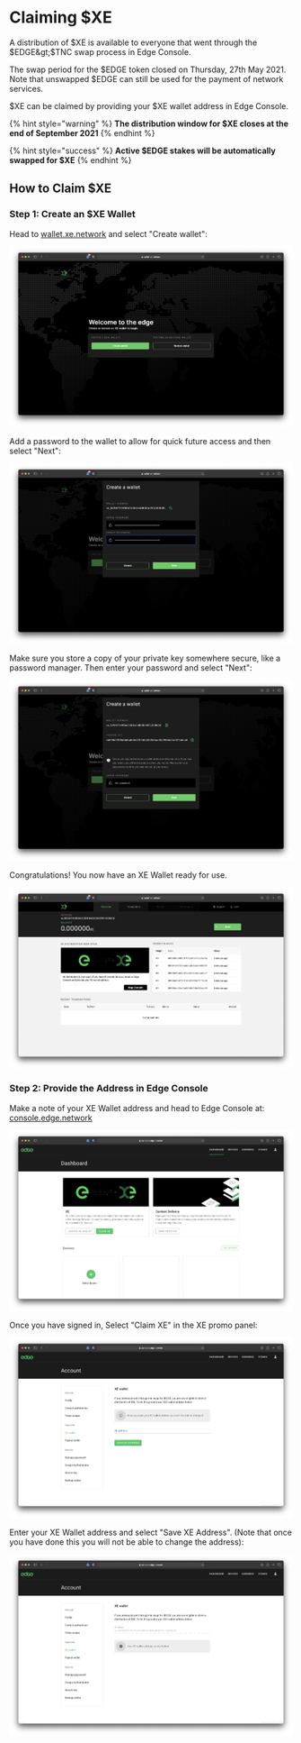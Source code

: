 # Claiming $XE

A distribution of $XE is available to everyone that went through the $EDGE&gt;$TNC swap process in Edge Console.

The swap period for the $EDGE token closed on Thursday, 27th May 2021. Note that unswapped $EDGE can still be used for the payment of network services.

$XE can be claimed by providing your $XE wallet address in Edge Console.

{% hint style="warning" %}
**The distribution window for $XE closes at the end of September 2021**
{% endhint %}

{% hint style="success" %}
**Active $EDGE stakes will be automatically swapped for $XE**
{% endhint %}

## How to Claim $XE

### Step 1: Create an $XE Wallet

Head to [wallet.xe.network](https://wallet.xe.network) and select "Create wallet":

![](../.gitbook/assets/screenshot-2021-06-04-at-17.07.20.png)

Add a password to the wallet to allow for quick future access and then select "Next":

![](../.gitbook/assets/screenshot-2021-06-04-at-17.09.06.png)

Make sure you store a copy of your private key somewhere secure, like a password manager. Then enter your password and select "Next":

![](../.gitbook/assets/screenshot-2021-06-04-at-17.09.57.png)

Congratulations! You now have an XE Wallet ready for use.

![](../.gitbook/assets/screenshot-2021-06-04-at-17.12.15.png)

### Step 2: Provide the Address in Edge Console

Make a note of your XE Wallet address and head to Edge Console at: [console.edge.network](https://console.edge.network)

![](../.gitbook/assets/screenshot-2021-06-04-at-17.14.43.png)

Once you have signed in, Select "Claim XE" in the XE promo panel:

![](../.gitbook/assets/screenshot-2021-06-04-at-17.15.48.png)

Enter your XE Wallet address and select "Save XE Address". \(Note that once you have done this you will not be able to change the address\):

![](../.gitbook/assets/screenshot-2021-06-04-at-17.17.33.png)

